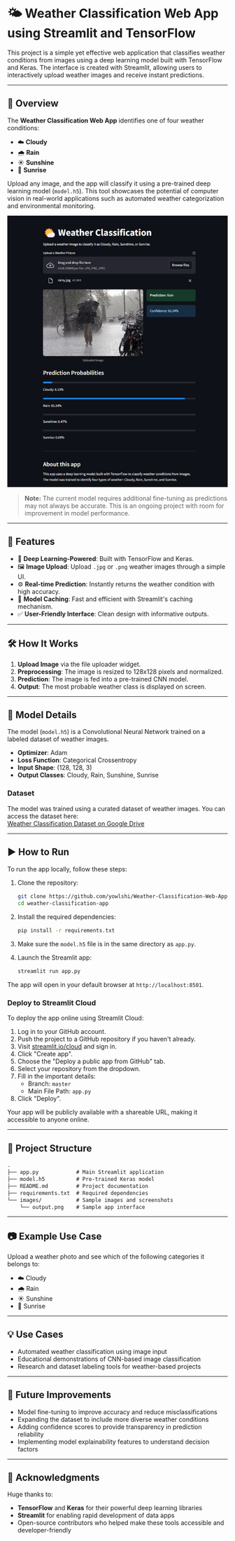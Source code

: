 # 🌤️ Weather Classification Web App using Streamlit and TensorFlow

This project is a simple yet effective web application that classifies weather conditions from images using a deep learning model built with TensorFlow and Keras. The interface is created with Streamlit, allowing users to interactively upload weather images and receive instant predictions.

---

## 📌 Overview

The **Weather Classification Web App** identifies one of four weather conditions:

- ☁️ **Cloudy**
- 🌧️ **Rain**
- ☀️ **Sunshine**
- 🌅 **Sunrise**

Upload any image, and the app will classify it using a pre-trained deep learning model (`model.h5`). This tool showcases the potential of computer vision in real-world applications such as automated weather categorization and environmental monitoring.

![Sample App Interface](images/output.png)

> **Note:** The current model requires additional fine-tuning as predictions may not always be accurate. This is an ongoing project with room for improvement in model performance.

---

## 🚀 Features

- 🧠 **Deep Learning-Powered**: Built with TensorFlow and Keras.
- 🖼️ **Image Upload**: Upload `.jpg` or `.png` weather images through a simple UI.
- ⚙️ **Real-time Prediction**: Instantly returns the weather condition with high accuracy.
- 💾 **Model Caching**: Fast and efficient with Streamlit's caching mechanism.
- ✅ **User-Friendly Interface**: Clean design with informative outputs.

---

## 🛠️ How It Works

1. **Upload Image** via the file uploader widget.
2. **Preprocessing**: The image is resized to 128x128 pixels and normalized.
3. **Prediction**: The image is fed into a pre-trained CNN model.
4. **Output**: The most probable weather class is displayed on screen.

---

## 🧠 Model Details

The model (`model.h5`) is a Convolutional Neural Network trained on a labeled dataset of weather images.

- **Optimizer**: Adam
- **Loss Function**: Categorical Crossentropy
- **Input Shape**: (128, 128, 3)
- **Output Classes**: Cloudy, Rain, Sunshine, Sunrise

### Dataset

The model was trained using a curated dataset of weather images. You can access the dataset here:  
[Weather Classification Dataset on Google Drive](https://drive.google.com/drive/folders/1J6YJU8_ObabkdNx2zlUonCKVi4crtzff?usp=sharing)

---

## ▶️ How to Run

To run the app locally, follow these steps:

1. Clone the repository:
   ```bash
   git clone https://github.com/yowlshi/Weather-Classification-Web-App-Machine-Learning.git
   cd weather-classification-app
   ```

2. Install the required dependencies:
   ```bash
   pip install -r requirements.txt
   ```

3. Make sure the `model.h5` file is in the same directory as `app.py`.

4. Launch the Streamlit app:
   ```bash
   streamlit run app.py
   ```

The app will open in your default browser at `http://localhost:8501`.

### Deploy to Streamlit Cloud

To deploy the app online using Streamlit Cloud:

1. Log in to your GitHub account.
2. Push the project to a GitHub repository if you haven't already.
3. Visit [streamlit.io/cloud](https://streamlit.io/cloud) and sign in.
4. Click "Create app".
5. Choose the "Deploy a public app from GitHub" tab.
6. Select your repository from the dropdown.
7. Fill in the important details:
   - Branch: `master`
   - Main File Path: `app.py`
8. Click "Deploy".

Your app will be publicly available with a shareable URL, making it accessible to anyone online.

---

## 📁 Project Structure

```
.
├── app.py            # Main Streamlit application
├── model.h5          # Pre-trained Keras model
├── README.md         # Project documentation
├── requirements.txt  # Required dependencies
└── images/           # Sample images and screenshots
    └── output.png    # Sample app interface
```

---

## 📷 Example Use Case

Upload a weather photo and see which of the following categories it belongs to:

- ☁️ Cloudy  
- 🌧️ Rain  
- ☀️ Sunshine  
- 🌅 Sunrise  

---

## 💡 Use Cases

- Automated weather classification using image input
- Educational demonstrations of CNN-based image classification
- Research and dataset labeling tools for weather-based projects

---

## 🚧 Future Improvements

- Model fine-tuning to improve accuracy and reduce misclassifications
- Expanding the dataset to include more diverse weather conditions
- Adding confidence scores to provide transparency in prediction reliability
- Implementing model explainability features to understand decision factors

---

## 🙌 Acknowledgments

Huge thanks to:

- **TensorFlow** and **Keras** for their powerful deep learning libraries
- **Streamlit** for enabling rapid development of data apps
- Open-source contributors who helped make these tools accessible and developer-friendly
